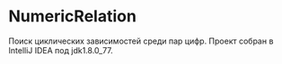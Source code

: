 # NumericRelation
Поиск циклических зависимостей среди пар цифр.
Проект собран в IntelliJ IDEA под jdk1.8.0_77.
